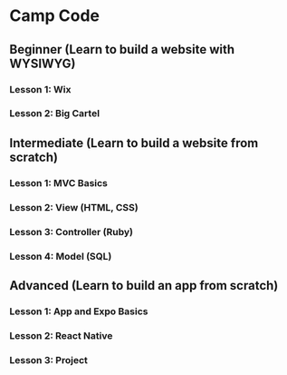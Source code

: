 # Camp Code

## Beginner (Learn to build a website with WYSIWYG)

### Lesson 1: Wix

### Lesson 2: Big Cartel


## Intermediate (Learn to build a website from scratch)

### Lesson 1: MVC Basics

### Lesson 2: View (HTML, CSS)

### Lesson 3: Controller (Ruby)

### Lesson 4: Model (SQL)



## Advanced (Learn to build an app from scratch)

### Lesson 1: App and Expo Basics

### Lesson 2: React Native 

### Lesson 3: Project





